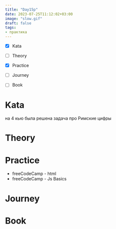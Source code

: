 ```yaml
---
title: "Day15p"
date: 2023-07-25T11:12:02+03:00
image: "slow.gif"
draft: false
tags:
- практика
---
```



- [X] Kata
- [ ] Theory
- [X] Practice
- [ ] Journey
- [ ] Book


# Kata

на 4 кью была решена задача про Римские цифры

# Theory



# Practice

- freeCodeCamp - html
- freeCodeCamp - Js Basics

# Journey



# Book